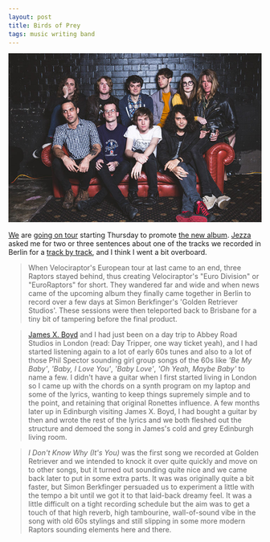 ```yaml
---
layout: post
title: Birds of Prey
tags: music writing band
---
```


![Velociraptors on a couch](public/img/velo.jpg)

[We](https://www.facebook.com/velociraptorband) are [going on tour](http://www.fasterlouder.com.au/news/39958/Velociraptor-release-new-single-Sneakers-announce-tour) starting Thursday to promote [the new album](http://www.couriermail.com.au/entertainment/music/album-reviews-velociraptor-chrissie-hynde-fozzy-gabriel-faure-livingstone-daisies-king-creosote-lawrence-english/story-fnihmead-1227026011032?nk=d78cac55afef59868ac1c47feaf8dd77). [Jezza](https://twitter.com/SegaDreamboat) asked me for two or three sentences about one of the tracks we recorded in Berlin for a [track by track](http://www.tonedeaf.com.au/416420/track-track-velociraptor-velociraptor.htm), and I think I went a bit overboard.

>When Velociraptor's European tour at last came to an end, three Raptors stayed behind, thus creating Velociraptor's "Euro Division" or "EuroRaptors" for short. They wandered far and wide and when news came of the upcoming album they finally came together in Berlin to record over a few days at Simon Berkfinger's 'Golden Retriever Studios'. These sessions were then teleported back to Brisbane for a tiny bit of tampering before the final product.

>[James X. Boyd](https://twitter.com/jamesxboyd) and I had just been on a day trip to Abbey Road Studios in London (read: Day Tripper, one way ticket yeah), and I had started listening again to a lot of early 60s tunes and also to a lot of those Phil Spector sounding girl group songs of the 60s like *'Be My Baby'*, *'Baby, I Love You'*, *'Baby Love'*, *'Oh Yeah, Maybe Baby'* to name a few. I didn't have a guitar when I first started living in London so I came up with the chords on a synth program on my laptop and some of the lyrics, wanting to keep things supremely simple and to the point, and retaining that original Ronettes influence. A few months later up in Edinburgh visiting James X. Boyd, I had bought a guitar by then and wrote the rest of the lyrics and we both fleshed out the structure and demoed the song in James's cold and grey Edinburgh living room.

>*I Don't Know Why (It's You)* was the first song we recorded at Golden Retriever and we intended to knock it over quite quickly and move on to other songs, but it turned out sounding quite nice and we came back later to put in some extra parts. It was was originally quite a bit faster, but Simon Berkfinger persuaded us to experiment a little with the tempo a bit until we got it to that laid-back dreamy feel. It was a little difficult on a tight recording schedule but the aim was to get a touch of that high reverb, high tambourine, wall-of-sound vibe in the song with old 60s stylings and still slipping in some more modern Raptors sounding elements here and there.
